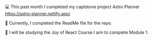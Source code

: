 💻 This past month I completed my captstone project Astro Planner https://astro-planner.netlify.app/

📖 Currently, I completed the ReadMe file for the repo. 

🎯 I will be studying the Joy of React Course I aim to complete Module 1. 
